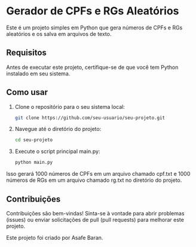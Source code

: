# Gerador de CPFs e RGs Aleatórios

Este é um projeto simples em Python que gera números de CPFs e RGs aleatórios e os salva em arquivos de texto.

## Requisitos

Antes de executar este projeto, certifique-se de que você tem Python instalado em seu sistema.

## Como usar

1. Clone o repositório para o seu sistema local:

   ```bash
   git clone https://github.com/seu-usuario/seu-projeto.git

2. Navegue até o diretório do projeto:

    ```bash
    cd seu-projeto

3. Execute o script principal main.py:

    ```bash
    python main.py

Isso gerará 1000 números de CPFs em um arquivo chamado cpf.txt e 1000 números de RGs em um arquivo chamado rg.txt no diretório do projeto.

## Contribuições

Contribuições são bem-vindas! Sinta-se à vontade para abrir problemas (issues) ou enviar solicitações de pull (pull requests) para melhorar este projeto.


Este projeto foi criado por Asafe Baran.
